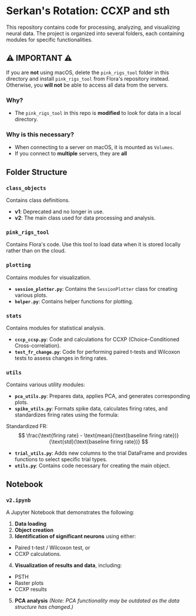 # Serkan's Rotation: CCXP and sth

This repository contains code for processing, analyzing, and visualizing neural data. The project is organized into several folders, each containing modules for specific functionalities.


## ⚠️ IMPORTANT ⚠️  
If you are **not** using macOS, delete the `pink_rigs_tool` folder in this directory and install `pink_rigs_tool` from Flora's repository instead. Otherwise, you **will not** be able to access all data from the servers.  

### Why?  
- The `pink_rigs_tool` in this repo is **modified** to look for data in a local directory.  

### Why is this necessary?  
- When connecting to a server on macOS, it is mounted as `Volumes`.  
- If you connect to **multiple** servers, they are **all**


## Folder Structure

### `class_objects`
Contains class definitions.  
- **v1**: Deprecated and no longer in use.  
- **v2**: The main class used for data processing and analysis.

### `pink_rigs_tool`
Contains Flora's code. Use this tool to load data when it is stored locally rather than on the cloud.

### `plotting`
Contains modules for visualization.  
- **`session_plotter.py`**: Contains the `SessionPlotter` class for creating various plots.  
- **`helper.py`**: Contains helper functions for plotting.

### `stats`
Contains modules for statistical analysis.  
- **`cccp_ccsp.py`**: Code and calculations for CCXP (Choice-Conditioned Cross-correlation).  
- **`test_fr_change.py`**: Code for performing paired t-tests and Wilcoxon tests to assess changes in firing rates.

### `utils`
Contains various utility modules:  
- **`pca_utils.py`**: Prepares data, applies PCA, and generates corresponding plots.  
- **`spike_utils.py`**: Formats spike data, calculates firing rates, and standardizes firing rates using the formula:  

Standardized FR:  
$$
\frac{\text{firing rate} - \text{mean}(\text{baseline firing rate})}{\text{std}(\text{baseline firing rate})}
$$

- **`trial_utils.py`**: Adds new columns to the trial DataFrame and provides functions to select specific trial types.  
- **`utils.py`**: Contains code necessary for creating the main object.

## Notebook

### `v2.ipynb`
A Jupyter Notebook that demonstrates the following:
1. **Data loading**  
2. **Object creation**  
3. **Identification of significant neurons** using either:  
 - Paired t-test / Wilcoxon test, or  
 - CCXP calculations.  
4. **Visualization of results and data**, including:  
 - PSTH  
 - Raster plots  
 - CCXP results  
5. **PCA analysis** *(Note: PCA functionality may be outdated as the data structure has changed.)*
